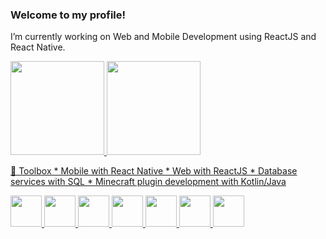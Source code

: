 ### Welcome to my profile!

I’m currently working on Web and Mobile Development using ReactJS and React Native.


<div>
  <a href="github.com/Castruu">
  <img height="150em" src="https://github-readme-stats.vercel.app/api?username=Castruu&show_icons=true&theme=dracula&count_private=true">
  <img height="150em" src="https://github-readme-stats.vercel.app/api/top-langs/?username=Castruu&layout=compact&theme=dracula">
 </div>

🧰 Toolbox
        *  Mobile with React Native
      *  Web with ReactJS
      *  Database services with SQL
      *  Minecraft plugin development with Kotlin/Java
  <div>
    <img height='50em' src="https://cdn.worldvectorlogo.com/logos/typescript.svg">
    <img height='50em' src="https://cdn.worldvectorlogo.com/logos/logo-javascript.svg">
    <img height='50em' src="https://cdn.worldvectorlogo.com/logos/react-2.svg">
    <img height='50em' src="https://cdn.worldvectorlogo.com/logos/html-1.svg">
    <img height='50em' src='https://cdn.worldvectorlogo.com/logos/css-3.svg'>
    <img height='50em' src='https://cdn.worldvectorlogo.com/logos/kotlin-1.svg'>
    <img height='50em' src='https://cdn.worldvectorlogo.com/logos/java-4.svg'>
  </div>


 
